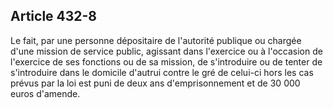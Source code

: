 Article 432-8
----
Le fait, par une personne dépositaire de l'autorité publique ou chargée d'une
mission de service public, agissant dans l'exercice ou à l'occasion de
l'exercice de ses fonctions ou de sa mission, de s'introduire ou de tenter de
s'introduire dans le domicile d'autrui contre le gré de celui-ci hors les cas
prévus par la loi est puni de deux ans d'emprisonnement et de 30 000 euros
d'amende.

